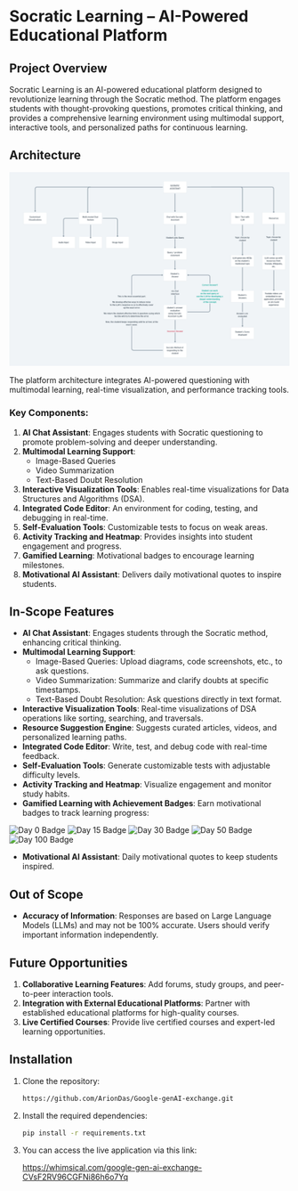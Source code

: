 # Socratic Learning – AI-Powered Educational Platform

## Project Overview
Socratic Learning is an AI-powered educational platform designed to revolutionize learning through the Socratic method. The platform engages students with thought-provoking questions, promotes critical thinking, and provides a comprehensive learning environment using multimodal support, interactive tools, and personalized paths for continuous learning.

## Architecture
![Architecture](https://github.com/ArionDas/Google-genAI-exchange/blob/05fc7788ce7dddf5dd5e29120f999e372043c789/visuals/Architecture.png)

The platform architecture integrates AI-powered questioning with multimodal learning, real-time visualization, and performance tracking tools.

### Key Components:
1. **AI Chat Assistant**: Engages students with Socratic questioning to promote problem-solving and deeper understanding.
2. **Multimodal Learning Support**:
   - Image-Based Queries
   - Video Summarization
   - Text-Based Doubt Resolution
3. **Interactive Visualization Tools**: Enables real-time visualizations for Data Structures and Algorithms (DSA).
4. **Integrated Code Editor**: An environment for coding, testing, and debugging in real-time.
5. **Self-Evaluation Tools**: Customizable tests to focus on weak areas.
6. **Activity Tracking and Heatmap**: Provides insights into student engagement and progress.
7. **Gamified Learning**: Motivational badges to encourage learning milestones.
8. **Motivational AI Assistant**: Delivers daily motivational quotes to inspire students.

## In-Scope Features
- **AI Chat Assistant**: Engages students through the Socratic method, enhancing critical thinking.
- **Multimodal Learning Support**:
  - Image-Based Queries: Upload diagrams, code screenshots, etc., to ask questions.
  - Video Summarization: Summarize and clarify doubts at specific timestamps.
  - Text-Based Doubt Resolution: Ask questions directly in text format.
- **Interactive Visualization Tools**: Real-time visualizations of DSA operations like sorting, searching, and traversals.
- **Resource Suggestion Engine**: Suggests curated articles, videos, and personalized learning paths.
- **Integrated Code Editor**: Write, test, and debug code with real-time feedback.
- **Self-Evaluation Tools**: Generate customizable tests with adjustable difficulty levels.
- **Activity Tracking and Heatmap**: Visualize engagement and monitor study habits.
- **Gamified Learning with Achievement Badges**: Earn motivational badges to track learning progress:
  
![Day 0 Badge](./images/day0.png) ![Day 15 Badge](./images/day15.png) ![Day 30 Badge](./images/day30.png) ![Day 50 Badge](./images/day50.png) ![Day 100 Badge](./images/day100.png)


- **Motivational AI Assistant**: Daily motivational quotes to keep students inspired.

## Out of Scope
- **Accuracy of Information**: Responses are based on Large Language Models (LLMs) and may not be 100% accurate. Users should verify important information independently.

## Future Opportunities
1. **Collaborative Learning Features**: Add forums, study groups, and peer-to-peer interaction tools.
2. **Integration with External Educational Platforms**: Partner with established educational platforms for high-quality courses.
3. **Live Certified Courses**: Provide live certified courses and expert-led learning opportunities.

## Installation

1. Clone the repository:

   ```bash
   https://github.com/ArionDas/Google-genAI-exchange.git

2. Install the required dependencies:

   ```bash
   pip install -r requirements.txt

3. You can access the live application via this link:

   https://whimsical.com/google-gen-ai-exchange-CVsF2RV96CGFNi86h6o7Yq
